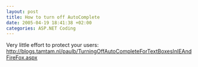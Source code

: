 ```yaml
---
layout: post
title: How to turn off AutoComplete
date: 2005-04-19 18:41:38 +02:00
categories: ASP.NET Coding
---
```

<P>Very little effort to protect your users: <A href="http://blogs.tamtam.nl/paulb/TurningOffAutoCompleteForTextBoxesInIEAndFireFox.aspx">http://blogs.tamtam.nl/paulb/TurningOffAutoCompleteForTextBoxesInIEAndFireFox.aspx</A></P>
<P> </P>
